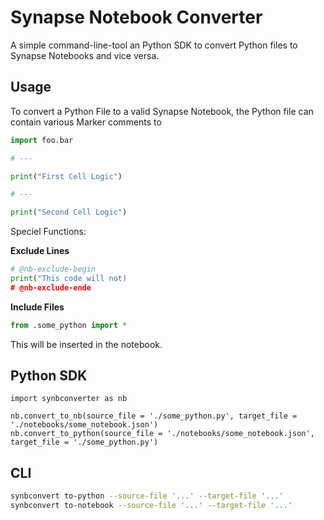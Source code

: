 # Synapse Notebook Converter

A simple command-line-tool an Python SDK to convert Python files to Synapse Notebooks and vice versa.

## Usage

To convert a Python File to a valid Synapse Notebook, the Python file can contain various Marker comments to

```python
import foo.bar

# ---

print("First Cell Logic")

# ---

print("Second Cell Logic")
```

Speciel Functions:

**Exclude Lines**

```python
# @nb-exclude-begin
print("This code will not)
# @nb-exclude-ende
```

**Include Files**

```python
from .some_python import *
```

This will be inserted in the notebook.

## Python SDK

```
import synbconverter as nb

nb.convert_to_nb(source_file = './some_python.py', target_file = './notebooks/some_notebook.json')
nb.convert_to_python(source_file = './notebooks/some_notebook.json', target_file = './some_python.py')
```

## CLI

```bash
synbconvert to-python --source-file '...' --target-file '...'
synbconvert to-notebook --source-file '...' --target-file '...'
```
